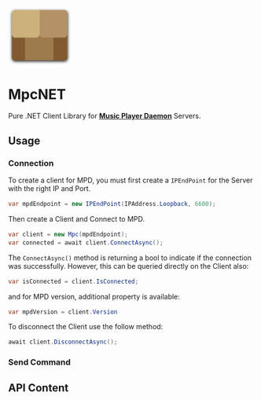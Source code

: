 <img src="Sources/MpcNET/icon.png" width="128">
  
MpcNET
===========
Pure .NET Client Library for [**Music Player Daemon**](https://www.musicpd.org/) Servers.

## Usage
### Connection
To create a client for MPD, you must first create a `IPEndPoint` for the Server with the right IP and Port. 
````C#
var mpdEndpoint = new IPEndPoint(IPAddress.Loopback, 6600);
````
Then create a Client and Connect to MPD.
````C#
var client = new Mpc(mpdEndpoint);
var connected = await client.ConnectAsync();
````
The `ConnectAsync()` method is returning a bool to indicate if the connection was successfully. However, this can be queried directly on the Client also:
````C#
var isConnected = client.IsConnected;
````
and for MPD version, additional property is available:
````C#
var mpdVersion = client.Version
````
To disconnect the Client use the follow method:
````C#
await client.DisconnectAsync();
````
### Send Command

## API Content